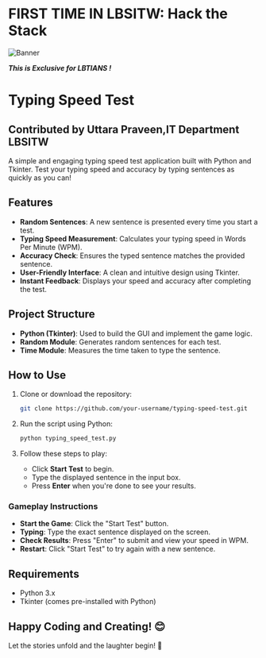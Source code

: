 # FIRST TIME IN LBSITW: Hack the Stack

![Banner](https://github.com/user-attachments/assets/f656cd04-5306-49f9-9384-655e8d0b626c)

**_This is Exclusive for LBTIANS !_**

# Typing Speed Test  
## Contributed by  Uttara Praveen,IT Department LBSITW
A simple and engaging typing speed test application built with Python and Tkinter. Test your typing speed and accuracy by typing sentences as quickly as you can!  

## Features  
- **Random Sentences**: A new sentence is presented every time you start a test.  
- **Typing Speed Measurement**: Calculates your typing speed in Words Per Minute (WPM).  
- **Accuracy Check**: Ensures the typed sentence matches the provided sentence.  
- **User-Friendly Interface**: A clean and intuitive design using Tkinter.  
- **Instant Feedback**: Displays your speed and accuracy after completing the test.  

## Project Structure  
- **Python (Tkinter)**: Used to build the GUI and implement the game logic.  
- **Random Module**: Generates random sentences for each test.  
- **Time Module**: Measures the time taken to type the sentence.  

## How to Use  
1. Clone or download the repository:  
   ```bash  
   git clone https://github.com/your-username/typing-speed-test.git  
   ```  

2. Run the script using Python:  
   ```bash  
   python typing_speed_test.py  
   ```  

3. Follow these steps to play:  
   - Click **Start Test** to begin.  
   - Type the displayed sentence in the input box.  
   - Press **Enter** when you're done to see your results.  

### Gameplay Instructions  
- **Start the Game**: Click the "Start Test" button.  
- **Typing**: Type the exact sentence displayed on the screen.  
- **Check Results**: Press "Enter" to submit and view your speed in WPM.  
- **Restart**: Click "Start Test" to try again with a new sentence.  

## Requirements  
- Python 3.x  
- Tkinter (comes pre-installed with Python)  

## Happy Coding and Creating! 😊  
Let the stories unfold and the laughter begin! 🎉
